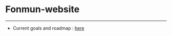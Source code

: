 # Fonmun-website
---
- Current goals and roadmap : [here](https://docs.google.com/document/d/1RGlRABxSzr7BL24ypIQzdbdLG3-QICbJGzb3DS-BKh4/edit?usp=sharing)
